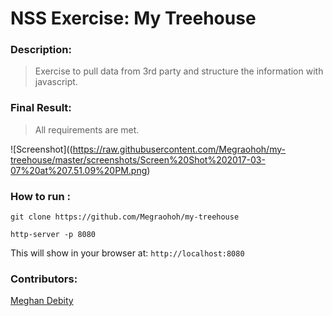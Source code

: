 # NSS Exercise: My Treehouse

### Description:
> Exercise to pull data from 3rd party and structure the information with javascript.   

### Final Result:
> All requirements are met.  


![Screenshot]((https://raw.githubusercontent.com/Megraohoh/my-treehouse/master/screenshots/Screen%20Shot%202017-03-07%20at%207.51.09%20PM.png)


### How to run :
```
git clone https://github.com/Megraohoh/my-treehouse

http-server -p 8080
```

This will show in your browser at:
`http://localhost:8080`

### Contributors:
[Meghan Debity](https://github.com/Megraohoh)
